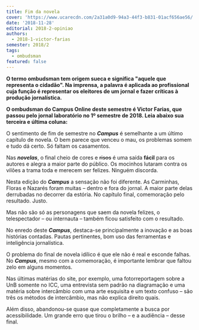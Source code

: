 ```yaml
---
title: Fim da novela
cover: 'https://www.ucarecdn.com/2a31a0d9-94a3-44f3-b831-01acf656ae56/'
date: '2018-11-28'
editorial: 2018-2-opiniao
authors:
  - 2018-1-victor-farias
semester: 2018/2
tags:
  - ombudsman
featured: false
---
```

**O termo ombudsman tem origem sueca e significa "aquele que representa o cidadão". Na imprensa, a palavra é aplicada ao profissional cuja função é representar os eleitores de um jornal e fazer críticas à produção jornalística.**

**O ombudsman do Campus Online deste semestre é Victor Farias, que passou pelo jornal laboratório no 1º semestre de 2018. Leia abaixo sua terceira e última coluna:**

O sentimento de fim de semestre no _**Campus**_ é semelhante a um último capítulo de novela. O bem parece que venceu o mau, os problemas somem e tudo dá certo. Só faltam os casamentos. 

Nas **_novelas_**, o final cheio de cores e ~~risos~~ é uma saída **fácil** para os autores e alegra a maior parte do público. Os mocinhos lutaram contra os vilões a trama toda e merecem ser felizes. Ninguém discorda. 

Nesta edição do _**Campus**_ a sensação não foi diferente. As Carminhas, Floras e Nazarés foram muitas – dentro e fora do jornal. A maior parte delas derrubadas no decorrer da estória. No capítulo final, comemoração pelo resultado. Justo.

Mas não são só as personagens que saem da novela felizes, o telespectador – ou internauta – também ficou satisfeito com o resultado.

No enredo deste _**Campus**_, destaca-se principalmente a inovação e as boas histórias contadas. Pautas pertinentes, bom uso das ferramentas e inteligência jornalística.

O problema do final de novela idílico é que ele não é real e esconde falhas. No **_Campus_**, mesmo com a comemoração, é importante lembrar que faltou zelo em alguns momentos.

Nas últimas matérias do site, por exemplo, uma fotorreportagem sobre a UnB somente no ICC, uma entrevista sem padrão na diagramação e uma matéria sobre intercâmbio com uma arte esquisita e um texto confuso – são três os métodos de intercâmbio, mas não explica direito quais.

Além disso, abandonou-se quase que completamente a busca por acessibilidade. Um grande erro que tirou o brilho – e a audiência – desse final.
